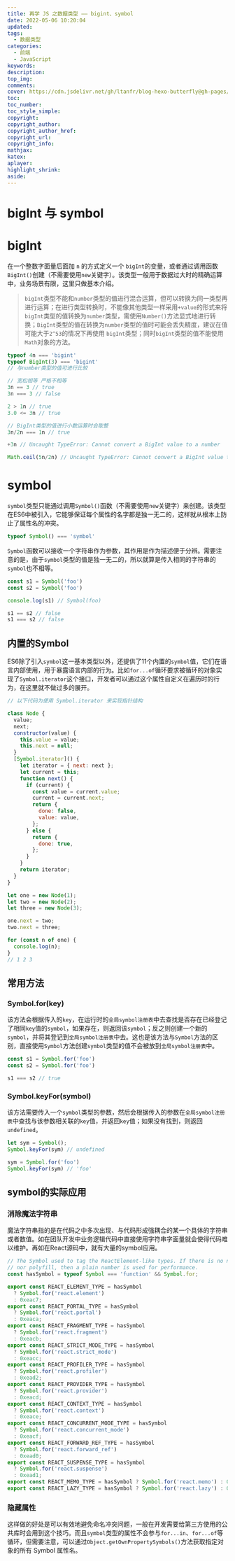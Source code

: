 ```yaml
---
title: 再学 JS 之数据类型 —— bigint、symbol
date: 2022-05-06 10:20:04
updated:
tags: 
  - 数据类型
categories: 
  - 前端
  - JavaScript
keywords:
description:
top_img:
comments:
cover: https://cdn.jsdelivr.net/gh/ltanfr/blog-hexo-butterfly@gh-pages/img/js-again.jpeg
toc:
toc_number:
toc_style_simple:
copyright:
copyright_author:
copyright_author_href:
copyright_url:
copyright_info:
mathjax:
katex:
aplayer:
highlight_shrink:
aside:
---
```

# bigInt 与 symbol

# bigInt

在一个整数字面量后面加 `n` 的方式定义一个 `bigInt`的变量，或者通过调用函数`BigInt()`创建（不需要使用`new`关键字）。该类型一般用于数据过大时的精确运算中，业务场景有限，这里只做基本介绍。

> `bigInt`类型不能和`number`类型的值进行混合运算，但可以转换为同一类型再进行运算；在进行类型转换时，不能像其他类型一样采用`+value`的形式来将`bigInt`类型的值转换为`number`类型，需使用`Number()`方法显式地进行转换；`BigInt`类型的值在转换为`number`类型的值时可能会丢失精度，建议在值可能大于`2^53`的情况下再使用 `bigInt`类型；同时`bigInt`类型的值不能使用`Math`对象的方法。
> 

```js
typeof 4n === 'bigint'
typeof BigInt(3) === 'bigint'
// 与number类型的值可进行比较

// 宽松相等 严格不相等
3n == 3 // true
3n === 3 // false

2 > 1n // true
3.0 <= 3n // true

// BigInt类型的值进行小数运算时会取整
3n/2n === 1n // true

+3n // Uncaught TypeError: Cannot convert a BigInt value to a number

Math.ceil(5n/2n) // Uncaught TypeError: Cannot convert a BigInt value to a number
```

# symbol

`symbol`类型只能通过调用`Symbol()`函数（不需要使用`new`关键字）来创建。该类型在ES6中被引入，它能够保证每个属性的名字都是独一无二的，这样就从根本上防止了属性名的冲突。

```js
typeof Symbol() === 'symbol'
```

`Symbol`函数可以接收一个字符串作为参数，其作用是作为描述便于分辨。需要注意的是，由于`symbol`类型的值是独一无二的，所以就算是传入相同的字符串的`symbol`也不相等。

```js
const s1 = Symbol('foo')
const s2 = Symbol('foo')

console.log(s1) // Symbol(foo)

s1 == s2 // false
s1 === s2 // false
```

## 内置的Symbol

ES6除了引入`symbol`这一基本类型以外，还提供了11个内置的`symbol`值，它们在语言内部使用，用于暴露语言内部的行为。比如`for...of`循环要求被循环的对象实现了`Symbol.iterator`这个接口，开发者可以通过这个属性自定义在遍历时的行为，在这里就不做过多的展开。

```js
// 以下代码为使用 Symbol.iterator 来实现指针结构

class Node {
  value;
  next;
  constructor(value) {
    this.value = value;
    this.next = null;
  }
  [Symbol.iterator]() {
    let iterator = { next: next };
    let current = this;
    function next() {
      if (current) {
        const value = current.value;
        current = current.next;
        return {
          done: false,
          value: value,
        };
      } else {
        return {
          done: true,
        };
      }
    }
    return iterator;
  }
}

let one = new Node(1);
let two = new Node(2);
let three = new Node(3);

one.next = two;
two.next = three;

for (const n of one) {
  console.log(n);
}
// 1 2 3
```

## 常用方法

### Symbol.for(key)

该方法会根据传入的`key`，在运行时的`全局symbol注册表`中去查找是否存在已经登记了相同`key`值的`symbol`，如果存在，则返回该`symbol`；反之则创建一个新的`symbol`，并将其登记到`全局symbol注册表`中去。这也是该方法与`Symbol`方法的区别，直接使用`Symbol`方法创建`symbol`类型的值不会被放到`全局symbol注册表`中。

```js
const s1 = Symbol.for('foo')
const s2 = Symbol.for('foo')

s1 === s2 // true
```

### Symbol.keyFor(symbol)

该方法需要传入一个`symbol`类型的参数，然后会根据传入的参数在`全局symbol注册表`中查找与该参数相关联的`key`值，并返回`key`值；如果没有找到，则返回`undefined`。

```js
let sym = Symbol();
Symbol.keyFor(sym) // undefined

sym = Symbol.for('foo')
Symbol.keyFor(sym) // 'foo'
```

## symbol的实际应用

### 消除魔法字符串

魔法字符串指的是在代码之中多次出现、与代码形成强耦合的某一个具体的字符串或者数值。如在团队开发中业务逻辑代码中直接使用字符串字面量就会使得代码难以维护。再如在React源码中，就有大量的symbol应用。

```js
// The Symbol used to tag the ReactElement-like types. If there is no native Symbol
// nor polyfill, then a plain number is used for performance.
const hasSymbol = typeof Symbol === 'function' && Symbol.for;

export const REACT_ELEMENT_TYPE = hasSymbol
  ? Symbol.for('react.element')
  : 0xeac7;
export const REACT_PORTAL_TYPE = hasSymbol
  ? Symbol.for('react.portal')
  : 0xeaca;
export const REACT_FRAGMENT_TYPE = hasSymbol
  ? Symbol.for('react.fragment')
  : 0xeacb;
export const REACT_STRICT_MODE_TYPE = hasSymbol
  ? Symbol.for('react.strict_mode')
  : 0xeacc;
export const REACT_PROFILER_TYPE = hasSymbol
  ? Symbol.for('react.profiler')
  : 0xead2;
export const REACT_PROVIDER_TYPE = hasSymbol
  ? Symbol.for('react.provider')
  : 0xeacd;
export const REACT_CONTEXT_TYPE = hasSymbol
  ? Symbol.for('react.context')
  : 0xeace;
export const REACT_CONCURRENT_MODE_TYPE = hasSymbol
  ? Symbol.for('react.concurrent_mode')
  : 0xeacf;
export const REACT_FORWARD_REF_TYPE = hasSymbol
  ? Symbol.for('react.forward_ref')
  : 0xead0;
export const REACT_SUSPENSE_TYPE = hasSymbol
  ? Symbol.for('react.suspense')
  : 0xead1;
export const REACT_MEMO_TYPE = hasSymbol ? Symbol.for('react.memo') : 0xead3;
export const REACT_LAZY_TYPE = hasSymbol ? Symbol.for('react.lazy') : 0xead4;
```

### 隐藏属性

这样做的好处是可以有效地避免命名冲突问题，一般在开发需要给第三方使用的公共库时会用到这个技巧。而且`symbol`类型的属性不会参与`for...in`、`for...of`等循环，但需要注意，可以通过`Object.getOwnPropertySymbols()`方法获取指定对象的所有 Symbol 属性名。